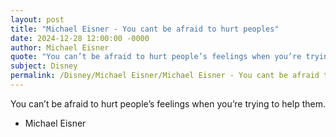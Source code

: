 ```yaml
---
layout: post
title: "Michael Eisner - You cant be afraid to hurt peoples"
date: 2024-12-28 12:00:00 -0000
author: Michael Eisner
quote: "You can’t be afraid to hurt people’s feelings when you’re trying to help them."
subject: Disney
permalink: /Disney/Michael Eisner/Michael Eisner - You cant be afraid to hurt peoples
---
```


You can’t be afraid to hurt people’s feelings when you’re trying to help them.

- Michael Eisner
